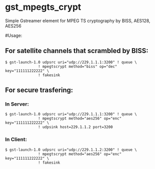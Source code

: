 # gst_mpegts_crypt
Simple Gstreamer element for MPEG TS cryptography by BISS, AES128, AES256

#Usage: 
## For satellite channels that scrambled by BISS:
```
$ gst-launch-1.0 udpsrc uri="udp://229.1.1.1:3200" ! queue \
               ! mpegtscrypt method="biss" op="dec"  key="111111222222" \
               ! fakesink

```
## For secure trasfering:

### In Server:
```
$ gst-launch-1.0 udpsrc uri="udp://229.1.1.1:3200" ! queue \
               ! mpegtscrypt method="aes256" op="enc"  key="111111222222" \
               ! udpsink host=229.1.1.2 port=3200
```
### In Client:
```
$ gst-launch-1.0 udpsrc uri="udp://229.1.1.2:3200" ! queue \
               ! mpegtscrypt method="aes256" op="enc"  key="111111222222" \
               ! fakesink
```
